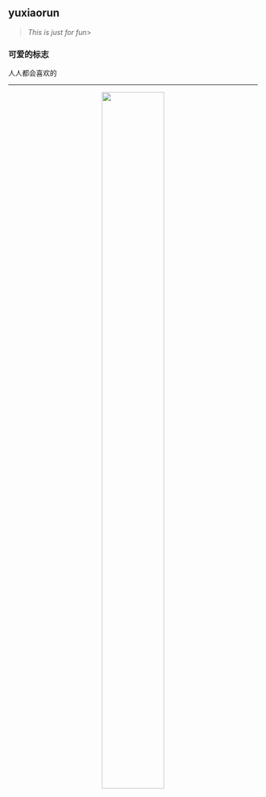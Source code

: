 ## yuxiaorun

>*This is just for fun*>

### 可爱的标志
<tr>
<p>人人都会喜欢的</p>
<hr size = 20%>
 <center><img src="IMG_20180907_120540.jpg"width=50% height=60%></center>
</tr>
 
